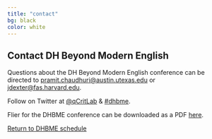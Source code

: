 ```yaml
---
title: "contact"
bg: black
color: white
---
```


## Contact DH Beyond Modern English

Questions about the DH Beyond Modern English conference can be directed to [pramit.chaudhuri@austin.utexas.edu](mailto:pramit.chaudhuri@austin.utexas.edu?subject=DHBME%20Conference) or [jdexter@fas.harvard.edu](mailto:jdexter@fas.harvard.edu?subject=DHBME%20Conference).

Follow on Twitter at [@qCritLab](https://twitter.com/qcritlab) & [#dhbme](https://twitter.com/search?q=%23dhbme&src=typd).  

Flier for the DHBME conference can be downloaded as a PDF [here](img/dhbme2_flyer.pdf). 

<a href="#schedule">Return to DHBME schedule</a>
